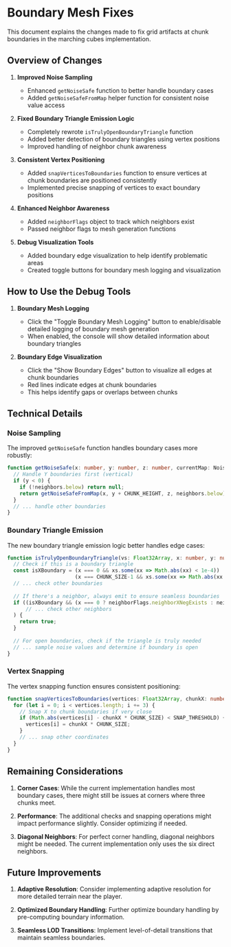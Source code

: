 # Boundary Mesh Fixes

This document explains the changes made to fix grid artifacts at chunk boundaries in the marching cubes implementation.

## Overview of Changes

1. **Improved Noise Sampling**
   - Enhanced `getNoiseSafe` function to better handle boundary cases
   - Added `getNoiseSafeFromMap` helper function for consistent noise value access

2. **Fixed Boundary Triangle Emission Logic**
   - Completely rewrote `isTrulyOpenBoundaryTriangle` function
   - Added better detection of boundary triangles using vertex positions
   - Improved handling of neighbor chunk awareness

3. **Consistent Vertex Positioning**
   - Added `snapVerticesToBoundaries` function to ensure vertices at chunk boundaries are positioned consistently
   - Implemented precise snapping of vertices to exact boundary positions

4. **Enhanced Neighbor Awareness**
   - Added `neighborFlags` object to track which neighbors exist
   - Passed neighbor flags to mesh generation functions

5. **Debug Visualization Tools**
   - Added boundary edge visualization to help identify problematic areas
   - Created toggle buttons for boundary mesh logging and visualization

## How to Use the Debug Tools

1. **Boundary Mesh Logging**
   - Click the "Toggle Boundary Mesh Logging" button to enable/disable detailed logging of boundary mesh generation
   - When enabled, the console will show detailed information about boundary triangles

2. **Boundary Edge Visualization**
   - Click the "Show Boundary Edges" button to visualize all edges at chunk boundaries
   - Red lines indicate edges at chunk boundaries
   - This helps identify gaps or overlaps between chunks

## Technical Details

### Noise Sampling

The improved `getNoiseSafe` function handles boundary cases more robustly:

```typescript
function getNoiseSafe(x: number, y: number, z: number, currentMap: NoiseMap, neighbors: { [key: string]: NoiseMap | null | undefined }): number | null {
  // Handle Y boundaries first (vertical)
  if (y < 0) {
    if (!neighbors.below) return null;
    return getNoiseSafeFromMap(x, y + CHUNK_HEIGHT, z, neighbors.below);
  }
  // ... handle other boundaries
}
```

### Boundary Triangle Emission

The new boundary triangle emission logic better handles edge cases:

```typescript
function isTrulyOpenBoundaryTriangle(vs: Float32Array, x: number, y: number, z: number): boolean {
  // Check if this is a boundary triangle
  const isXBoundary = (x === 0 && xs.some(xx => Math.abs(xx) < 1e-4)) || 
                      (x === CHUNK_SIZE-1 && xs.some(xx => Math.abs(xx - CHUNK_SIZE) < 1e-4));
  // ... check other boundaries
  
  // If there's a neighbor, always emit to ensure seamless boundaries
  if ((isXBoundary && (x === 0 ? neighborFlags.neighborXNegExists : neighborFlags.neighborXPosExists)) ||
      // ... check other neighbors
  ) {
    return true;
  }
  
  // For open boundaries, check if the triangle is truly needed
  // ... sample noise values and determine if boundary is open
}
```

### Vertex Snapping

The vertex snapping function ensures consistent positioning:

```typescript
function snapVerticesToBoundaries(vertices: Float32Array, chunkX: number, chunkY: number, chunkZ: number): void {
  for (let i = 0; i < vertices.length; i += 3) {
    // Snap X to chunk boundaries if very close
    if (Math.abs(vertices[i] - chunkX * CHUNK_SIZE) < SNAP_THRESHOLD) {
      vertices[i] = chunkX * CHUNK_SIZE;
    }
    // ... snap other coordinates
  }
}
```

## Remaining Considerations

1. **Corner Cases**: While the current implementation handles most boundary cases, there might still be issues at corners where three chunks meet.

2. **Performance**: The additional checks and snapping operations might impact performance slightly. Consider optimizing if needed.

3. **Diagonal Neighbors**: For perfect corner handling, diagonal neighbors might be needed. The current implementation only uses the six direct neighbors.

## Future Improvements

1. **Adaptive Resolution**: Consider implementing adaptive resolution for more detailed terrain near the player.

2. **Optimized Boundary Handling**: Further optimize boundary handling by pre-computing boundary information.

3. **Seamless LOD Transitions**: Implement level-of-detail transitions that maintain seamless boundaries.

